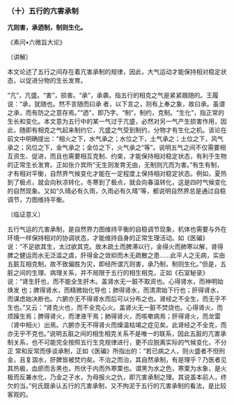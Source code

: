 ### （十）五行的亢害承制

**亢则害，承迺制，制则生化。**

​《素问•六微旨大论》

〔讲解〕

本文论述了五行之间存在着亢害承制的规律，因此，大气运动才能保持相对稳定状态，以促进分物的生长发育。

“亢”，亢盛。“害”，损害。“承”，承袭。指五行的相克之气是紧紧跟随的。王履说：“承，犹随也。然不言随而曰承
者，以下言之，则有上奉之象，故曰承。虽谓之承，而有防之之意存焉。”“迺”，即乃字。“制”，制约，克制。“生化”，指正常的生长和变化。本文意为五行中的某一气过于亢盛，必然对另一气产生损害作用，因此，随即有相克之气起来制约它，亢盛之气受到制约，分物才有生化之机。该论在前文中明确提出：“相火之下，水气承之；水位之下，土气承之；土位之下，风气承之；风位之下，金气承之；金位之下，火气承之“等”。说明五气之间不仅需要相互资生、促进，而且也需要相互克制、约束，才能保持相对稳定状态，有利于生物的正常生长发育。正如张介宾所“无生则发育无由，无制则亢而为害。”有生有制，才有相对平衡，自然界气候变化才能在一定程度上保持相对稳定状态。例如，夏热到了极点，就会向秋凉转化，冬寒到了极点，就会向春温转化，这是四时气候变化的自然现象。又如“久晴必有久雨，久雨必有久晴”等，都说明自然界总是通过自稳调节，力图维持平衡。

〔临证意义〕

五行气运的亢害承制，是自然界力图维持平衡的自稳调节现象，机体也需要与外在环境一样保持相对的协调状态，才能维持自身的正常生理活动。如《医碥》说：“不足欲其生，太过欲其克。故木疏土而脾滞以行，金得火而肺寒以解，肾得脾之健运而水无泛滥之虞，肝得金之敛抑而木无疏散之患……此平人之无病，实由五脏互相克制，故不致偏胜为灾，即经所谓亢则害，承乃制，制则生化。”但是，五脏之间的生理、病理关系，并不局限于五行的相生相克，正如《石室秘录》说：“肾生肝也，而不能全生肝木。盖肾水无一脏不取资也。心得肾水，而神明始焕发
也；脾得肾水，而精微始化导也；肺得肾水，而清肃始下行也；肝得肾水，而谋虑始决断也。六腑亦无不得肾水而后可以分布之也。肾经之不全生，而无乎不生也。”又云：“肾克火也，而不全克心火。盖肾火无一脏不焚烧也。心得肾火，而烦躁生焉；脾得肾火，而津液干焉；肺得肾火，而咳嗽病焉；肝得肾火，而龙雷（肾中相火）出焉。六腑亦无不得肾火而燥温枯竭之症见矣。此肾经之不全克，而亦无乎不克也。”说明五脏之间的相生相克关系不是唯一的联系，因此五脏的亢害承制关系，也不可能完全按照五行生克规律进行，更不应脱离实际的气候变化，不分正
常和反常而侈谈承制，正如《医碥》所指出的：“若已病之人，则火盛者不但刑金，且复涸水，肝脾皆被焚灼矣。不治之而治，其自然承制，有是理乎？乃医者见其热极，血瘀而舌黑也，热伏于内而外寒栗也。谓黑为水之色，寒栗为水象，是火极而反兼水化，乃金之子水，为母报火之仇，即亢害承制之理。其说虽本前人，终欠的当。”何氏既承认五行的亢害承制，又不拘泥于五行的亢害承制的看法，是比较客观的。


